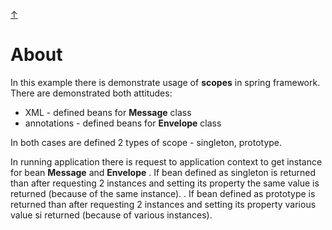 [&#8593;](../README.md)


# About
In this example there is demonstrate usage of __scopes__ in spring framework.
There are demonstrated both attitudes:

* XML - defined beans for __Message__ class
* annotations - defined beans for __Envelope__ class

In both cases are defined 2 types of scope - singleton, prototype.

In running application there is request to application context to get instance for bean __Message__ and __Envelope__
. If bean defined as singleton is returned than after requesting 2 instances and setting its property the same value is
 returned (because of the same instance).
. If bean defined as prototype is returned than after requesting 2 instances and setting its property various value si
 returned (because of various instances).